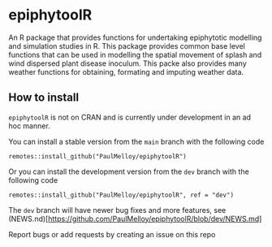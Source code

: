 # epiphytoolR

An R package that provides functions for undertaking epiphytotic modelling
and simulation studies in R.
This package provides common base level functions that can be used in modelling
the spatial movement of splash and wind dispersed plant disease inoculum.
This packe also provides many weather functions for obtaining, formating and imputing
weather data.

## How to install

`epiphytoolR` is not on CRAN and is currently under development in an ad hoc manner.

You can install a stable version from the `main` branch with the following code
```
remotes::install_github("PaulMelloy/epiphytoolR")
```

Or you can install the development version from the `dev` branch with the following code
```
remotes::install_github("PaulMelloy/epiphytoolR", ref = "dev")
```

The `dev` branch will have newer bug fixes and more features, see (NEWS.nd)[https://github.com/PaulMelloy/epiphytoolR/blob/dev/NEWS.md]

Report bugs or add requests by creating an issue on this repo

